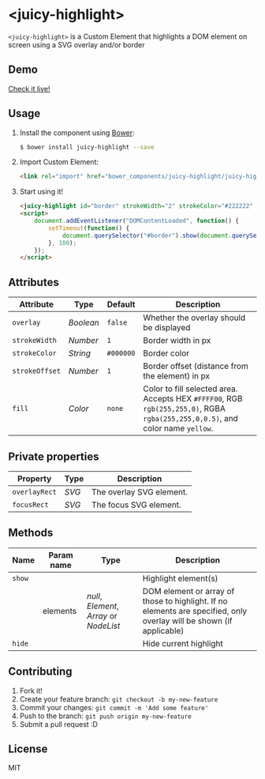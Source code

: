 # &lt;juicy-highlight&gt;

`<juicy-highlight>` is a Custom Element that highlights a DOM element on screen using a SVG overlay and/or border

## Demo

[Check it live!](http://juicy.github.io/juicy-highlight)

## Usage

1. Install the component using [Bower](http://bower.io/):

    ```sh
    $ bower install juicy-highlight --save
	```

2. Import Custom Element:

    ```html
    <link rel="import" href="bower_components/juicy-highlight/juicy-highlight.html">
    ```

3. Start using it!

    ```html
    <juicy-highlight id="border" strokeWidth="2" strokeColor="#222222" strokeOffset="4"></juicy-highlight>
    <script>
		document.addEventListener("DOMContentLoaded", function() {
			setTimeout(function() {
				document.querySelector("#border").show(document.querySelectorAll("li"));
			}, 100);
		});
	</script>
    ```

## Attributes

Attribute         | Type           | Default      | Description
---               | ---            | ---          | ---
`overlay`         | *Boolean*      | `false`      | Whether the overlay should be displayed
`strokeWidth`     | *Number*       | `1`          | Border width in px
`strokeColor`     | *String*       | `#000000`    | Border color
`strokeOffset`    | *Number*       | `1`          | Border offset (distance from the element) in px
`fill`            | *Color*        | `none`       | Color to fill selected area. Accepts HEX `#FFFF00`, RGB `rgb(255,255,0)`, RGBA `rgba(255,255,0,0.5)`, and color name `yellow`.

## Private properties

Property      | Type  | Description
---           | ---   | ---
`overlayRect` | *SVG* | The overlay SVG element.
`focusRect`   | *SVG* | The focus SVG element.

## Methods

Name               | Param name | Type                                     | Description
---                | ---        | ---                                      | ---
`show`             |            |                                          | Highlight element(s)
                   | elements   | *null*, *Element*, *Array* or *NodeList* | DOM element or array of those to highlight. If no elements are specified, only overlay will be shown (if applicable)
`hide`             |            |                                          | Hide current highlight

## Contributing

1. Fork it!
2. Create your feature branch: `git checkout -b my-new-feature`
3. Commit your changes: `git commit -m 'Add some feature'`
4. Push to the branch: `git push origin my-new-feature`
5. Submit a pull request :D

## License

MIT
